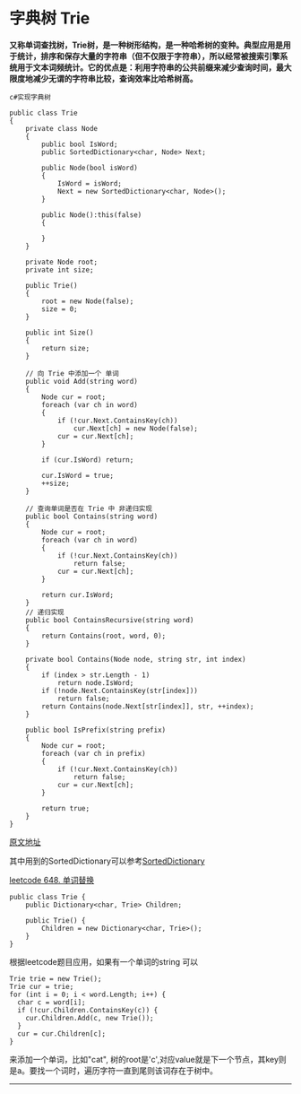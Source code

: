# 字典树 Trie

**又称单词查找树，Trie树，是一种树形结构，是一种哈希树的变种。典型应用是用于统计，排序和保存大量的字符串（但不仅限于字符串），所以经常被搜索引擎系统用于文本词频统计。它的优点是：利用字符串的公共前缀来减少查询时间，最大限度地减少无谓的字符串比较，查询效率比哈希树高。**

`c#实现字典树`

```
public class Trie
{
    private class Node
    {
        public bool IsWord;
        public SortedDictionary<char, Node> Next;

        public Node(bool isWord)
        {
            IsWord = isWord;
            Next = new SortedDictionary<char, Node>();
        }

        public Node():this(false)
        {
            
        }
    }

    private Node root;
    private int size;

    public Trie()
    {
        root = new Node(false);
        size = 0;
    }

    public int Size()
    {
        return size;
    }

    // 向 Trie 中添加一个 单词
    public void Add(string word)
    {
        Node cur = root;
        foreach (var ch in word)
        {
            if (!cur.Next.ContainsKey(ch))
                cur.Next[ch] = new Node(false);
            cur = cur.Next[ch];
        }

        if (cur.IsWord) return;

        cur.IsWord = true;
        ++size;
    }

    // 查询单词是否在 Trie 中 非递归实现
    public bool Contains(string word)
    {
        Node cur = root;
        foreach (var ch in word)
        {
            if (!cur.Next.ContainsKey(ch))
                return false;
            cur = cur.Next[ch];
        }

        return cur.IsWord;
    }
    // 递归实现
	public bool ContainsRecursive(string word)
    {
        return Contains(root, word, 0);
    }

    private bool Contains(Node node, string str, int index)
    {
        if (index > str.Length - 1)
            return node.IsWord;
        if (!node.Next.ContainsKey(str[index]))
            return false;
        return Contains(node.Next[str[index]], str, ++index);
    }

    public bool IsPrefix(string prefix)
    {
        Node cur = root;
        foreach (var ch in prefix)
        {
            if (!cur.Next.ContainsKey(ch))
                return false;
            cur = cur.Next[ch];
        }

        return true;
    }
}

```
[原文地址](https://blog.csdn.net/u013255730/article/details/124541885)

其中用到的SortedDictionary可以参考[SortedDictionary](https://github.com/h87545645/Blog/blob/main/data-structure/SortedDictionary.md)

[leetcode 648. 单词替换](https://leetcode.cn/problems/replace-words/solution/dan-ci-ti-huan-by-leetcode-solution-pl6v/)

```
public class Trie {
    public Dictionary<char, Trie> Children;

    public Trie() {
        Children = new Dictionary<char, Trie>();
    }
}

```
根据leetcode题目应用，如果有一个单词的string 可以
```
Trie trie = new Trie();
Trie cur = trie;
for (int i = 0; i < word.Length; i++) {
  char c = word[i];
  if (!cur.Children.ContainsKey(c)) {
    cur.Children.Add(c, new Trie());
  }
  cur = cur.Children[c];
}
```
来添加一个单词，比如"cat", 树的root是'c',对应value就是下一个节点，其key则是a。要找一个词时，遍历字符一直到尾则该词存在于树中。
***

